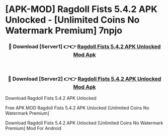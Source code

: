 # [APK-MOD] Ragdoll Fists 5.4.2 APK Unlocked - [Unlimited Coins No Watermark Premium] 7npjo



<div align="center">
<h3>🔴 Download [Server1] 👉👉 <a href="https://momento.my/?title=Ragdoll_Fists_5.4.2_APK_Unlocked">Ragdoll Fists 5.4.2 APK Unlocked Mod Apk</a></h3><br>

<h3>🔴 Download [Server2] 👉👉 <a href="https://momento.my/?title=Ragdoll_Fists_5.4.2_APK_Unlocked">Ragdoll Fists 5.4.2 APK Unlocked Mod Apk</a></h3>
</div>



Download Ragdoll Fists 5.4.2 APK Unlocked 

Free APK MOD Ragdoll Fists 5.4.2 APK Unlocked [Unlimited Coins No Watermark Premium]

Download Ragdoll Fists 5.4.2 APK Unlocked [Unlimited Coins No Watermark Premium] Mod For Android
